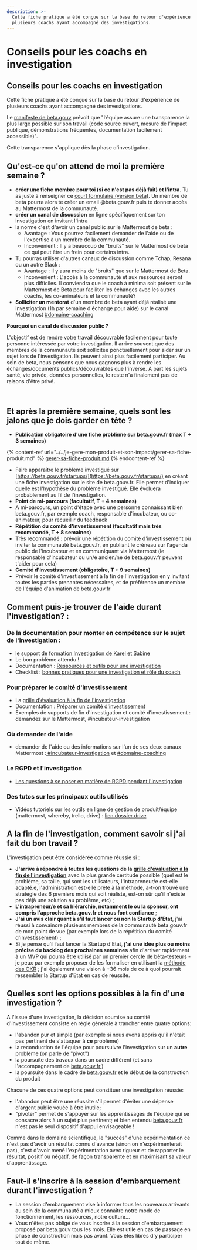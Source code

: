 ```yaml
---
description: >-
  Cette fiche pratique a été conçue sur la base du retour d'expérience de
  plusieurs coachs ayant accompagné des investigations.
---
```


# Conseils pour les coachs en investigation

## Conseils pour les coachs en investigation

Cette fiche pratique a été conçue sur la base du retour d'expérience de plusieurs coachs ayant accompagné des investigations.

Le [manifeste de beta.gouv](https://beta.gouv.fr/approche/manifeste) prévoit que "l’équipe assure une transparence la plus large possible sur son travail (code source ouvert, mesure de l’impact publique, démonstrations fréquentes, documentation facilement accessible)".

Cette transparence s'applique dès la phase d'investigation.

## Qu'est-ce qu'on attend de moi la première semaine ? <a href="#quest-ce-quon-attend-de-moi-la-premiere-semaine" id="quest-ce-quon-attend-de-moi-la-premiere-semaine"></a>

* **créer une fiche membre pour toi (si ce n'est pas déjà fait) et l'intra**. Tu as juste à renseigner ce [court formulaire (version beta)](https://espace-membre.incubateur.net/onboarding). Un membre de beta pourra alors te créer un email @beta.gouv.fr puis te donner accès au Mattermost de la communauté.
* **créer un canal de discussion** en ligne spécifiquement sur ton investigation en invitant l'intra
* la norme c'est d'avoir un canal public sur le Mattermost de beta :
  * Avantage : Vous pourrez facilement demander de l'aide ou de l'expertise à un membre de la communauté.
  * Inconvénient : Il y a beaucoup de "bruits" sur le Mattermost de beta ce qui peut être un frein pour certains intra.
* Tu pourras utiliser d'autres canaux de discussion comme Tchap, Resana ou un autre Slack :
  * Avantage : Il y aura moins de "bruits" que sur le Mattermost de Beta.
  * Inconvénient : L'accès à la communauté et aux ressources seront plus difficiles. Il conviendra que le coach à minima soit présent sur le Mattermost de Beta pour faciliter les échanges avec les autres coachs, les co-animateurs et la communauté?
* **Solliciter un mentorat** d'un membre de beta ayant déjà réalisé une investigation (1h par semaine d'échange pour aide) sur le canal Mattermost [#domaine-coaching](https://mattermost.incubateur.net/betagouv/channels/incubateur-coaching)

**Pourquoi un canal de discussion public ?**

L'objectif est de rendre votre travail découvrable facilement pour toute personne intéressée par votre investigation. Il arrive souvent que des membres de la communauté soit sollicitée ponctuellement pour aider sur un sujet lors de l'investigation. Ils peuvent ainsi plus facilement participer. Au sein de beta, nous pensons que nous gagnons plus à rendre les échanges/documents publics/découvrables que l'inverse. A part les sujets santé, vie privée, données personnelles, le reste n'a finalement pas de raisons d'être privé.

​

## Et après la première semaine, quels sont les jalons que je dois garder en tête ? <a href="#et-apres-la-premiere-semaine-quels-sont-les-jalons-que-je-dois-garder-en-tete" id="et-apres-la-premiere-semaine-quels-sont-les-jalons-que-je-dois-garder-en-tete"></a>

* **Publication obligatoire d'une fiche problème sur beta.gouv.fr (max T + 3 semaines)**

{% content-ref url="../../je-gere-mon-produit-et-son-impact/gerer-sa-fiche-produit.md" %}
[gerer-sa-fiche-produit.md](../../je-gere-mon-produit-et-son-impact/gerer-sa-fiche-produit.md)
{% endcontent-ref %}

* Faire apparaître le problème investigué sur [https://beta.gouv.fr/startups/](https://beta.gouv.fr/startups/) en créant une fiche investigation sur le site de beta.gouv.fr. Elle permet d'indiquer quelle est l'hypothèse du problème investigué. Elle évoluera probablement au fil de l'investigation.
* **Point de mi-parcours (facultatif, T + 4 semaines)**
* A mi-parcours, un point d'étape avec une personne connaissant bien beta.gouv.fr, par exemple coach, responsable d'incubateur, ou co-animateur, pour recueillir du feedback
* **Répétition du comité d'investissement (facultatif mais très recommandé, T + 8 semaines)**
* Très recommandé : prévoir une répétition du comité d'investissement où inviter la communauté beta.gouv.fr, en publiant le créneau sur l'agenda public de l'incubateur et en communiquant via Mattermost (le responsable d'incubateur ou un/e ancien/ne de beta.gouv.fr peuvent t'aider pour cela)
* **Comité d'investissement (obligatoire, T + 9 semaines)**
* Prévoir le comité d'investissement à la fin de l'investigation en y invitant toutes les parties prenantes nécessaires, et de préférence un membre de l'équipe d'animation de beta.gouv.fr

## Comment puis-je trouver de l'aide durant l'investigation? : <a href="#comment-puis-je-trouver-de-laide-durant-linvestigation" id="comment-puis-je-trouver-de-laide-durant-linvestigation"></a>

### De la documentation pour monter en compétence sur le sujet de l'investigation : <a href="#de-la-documentation-pour-monter-en-competence-sur-le-sujet-de-linvestigation" id="de-la-documentation-pour-monter-en-competence-sur-le-sujet-de-linvestigation"></a>

* le support de [formation Investigation de Karel et Sabine](https://docs.google.com/presentation/d/1YCM9A1aoge-0YbSEowamOX939-JftdYfJd6QnZZRFzw/edit#slide=id.g89cb07a65b\_1\_1448)​
* Le bon problème attendu !
* Documentation : [Ressources et outils pour une investigation](https://pad.incubateur.net/fYKvdWPASNKzpwAWEcZyGA)​
* Checklist : [bonnes pratiques pour une investigation et rôle du coach](https://pad.incubateur.net/dbob\_tzxRMSMMMpRGcjZyw)

### Pour préparer le comité d'investissement <a href="#pour-preparer-le-comite-dinvestissement" id="pour-preparer-le-comite-dinvestissement"></a>

* La [grille d'évaluation à la fin de l'investigation](https://beta.gouv.fr/content/docs/grille\_lancement.pdf)​
* Documentation : [Préparer un comité d'investissement](../../gestion-administrative/preparer-un-comite-dinvestissement/)​
* Exemples de supports de fin d'investigation et comité d'investissement : demandez sur le Mattermost, #incubateur-investigation

### Où demander de l'aide <a href="#ou-demander-de-laide" id="ou-demander-de-laide"></a>

* demander de l'aide ou des informations sur l'un de ses deux canaux Mattermost :[ #incubateur-investigation](https://mattermost.incubateur.net/betagouv/channels/incubateur-investigation) et [#domaine-coaching](https://mattermost.incubateur.net/betagouv/channels/incubateur-coaching)​

### Le RGPD et l'investigation <a href="#le-rgpd-et-linvestigation" id="le-rgpd-et-linvestigation"></a>

* [​Les questions à se poser en matière de RGPD pendant l'investigation](../../je-securise-mon-produit/guide-rgpd-et-securite.md)

### Des tutos sur les principaux outils utilisés <a href="#des-tutos-sur-les-principaux-outils-utilises" id="des-tutos-sur-les-principaux-outils-utilises"></a>

* Vidéos tutoriels sur les outils en ligne de gestion de produit/équipe (mattermost, whereby, trello, drive) : [lien dossier drive](https://drive.google.com/drive/folders/10qMmlHCYjL6XwmnLyQXC1iJlCOljFL2n?usp=sharing)​

## A la fin de l'investigation, comment savoir si j'ai fait du bon travail ? <a href="#a-la-fin-de-linvestigation-comment-savoir-si-jai-fait-du-bon-travail" id="a-la-fin-de-linvestigation-comment-savoir-si-jai-fait-du-bon-travail"></a>

L'investigation peut être considérée comme réussie si :

* **J'arrive à répondre à toutes les questions de la** [**grille d'évaluation à la fin de l'investigation**](https://beta.gouv.fr/content/docs/grille\_lancement.pdf) avec la plus grande certitude possible (quel est le problème, sa taille, qui sont les utilisateurs, l'intrapreneur/e est-elle adapté.e, l'administration est-elle prête à la méthode, a-t-on trouvé une stratégie des 6 premiers mois qui soit réaliste, est-on sûr qu'il n'existe pas déjà une solution au problème, etc) ;
* **L'intrapreneur/e et sa hiérarchie, notamment le ou la sponsor, ont compris l'approche beta.gouv.fr et nous font confiance** ;
* **J'ai un avis clair quant à s'il faut lancer ou non la Startup d'Etat**, j'ai réussi à convaincre plusieurs membres de la communauté beta.gouv.fr de mon point de vue (par exemple lors de la répétition du comité d'investissement) ;
* Si je pense qu'il faut lancer la Startup d'Etat, **j'ai une idée plus ou moins précise du backlog des prochaines semaines** afin d'arriver rapidement à un MVP qui pourra être utilisé par un premier cercle de bêta-testeurs - je peux par exemple proposer de les formaliser en utilisant la [méthode des OKR](https://www.welcometothejungle.com/fr/articles/methode-okr-objectives-results) ; j'ai également une vision à +36 mois de ce à quoi pourrait ressembler la Startup d'Etat en cas de réussite.

## Quelles sont les options possibles à la fin d'une investigation ? <a href="#quelles-sont-les-options-possibles-a-la-fin-dune-investigation" id="quelles-sont-les-options-possibles-a-la-fin-dune-investigation"></a>

A l'issue d'une investigation, la décision soumise au comité d'investissement consiste en règle générale à trancher entre quatre options:

* l'abandon pur et simple (par exemple si nous avons appris qu'il n'était pas pertinent de s'attaquer à **ce** problème)
* la reconduction de l'équipe pour poursuivre l'investigation sur un **autre** problème (on parle de "pivot")
* la poursuite des travaux dans un cadre différent (et sans l'accompagnement de [beta.gouv.fr](http://beta.gouv.fr/),)
* la poursuite dans le cadre de [beta.gouv.fr](http://beta.gouv.fr/) et le début de la construction du produit

Chacune de ces quatre options peut constituer une investigation réussie:

* l'abandon peut être une réussite s'il permet d'éviter une dépense d'argent public vouée à être inutile;
* "pivoter" permet de s'appuyer sur les apprentissages de l'équipe qui se consacre alors à un sujet plus pertinent; et bien entendu [beta.gouv.fr](http://beta.gouv.fr/) n'est pas le seul dispositif d'appui envisageable !

Comme dans le domaine scientifique, le "succès" d'une expérimentation ce n'est pas d'avoir un résultat connu d'avance (sinon on n'expérimenterait pas), c'est d'avoir mené l'expérimentation avec rigueur et de rapporter le résultat, positif ou négatif, de façon transparente et en maximisant sa valeur d'apprentissage.

## Faut-il s'inscrire à la session d'embarquement durant l'investigation ? <a href="#faut-il-sinscrire-a-la-session-dembarquement-durant-linvestigation" id="faut-il-sinscrire-a-la-session-dembarquement-durant-linvestigation"></a>

* La session d'embarquement vise à informer tous les nouveaux arrivants au sein de la communauté a mieux connaître notre mode de fonctionnement, les ressources, notre culture...
* Vous n'êtes pas obligé de vous inscrire à la session d'embarquement proposé par beta.gouv tous les mois. Elle est utile en cas de passage en phase de construction mais pas avant. Vous êtes libres d'y participer tout de même.
